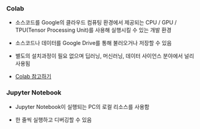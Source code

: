 ### Colab

- 소스코드를 Google의 클라우드 컴퓨팅 환경에서 제공되는 CPU / GPU / TPU(Tensor Processing Unit)를 사용해 실행시킬 수 있는 개발 환경

- 소스코드나 데이터를 Google Drive를 통해 불러오거나 저장할 수 있음

- 별도의 설치과정이 필요 없으며 딥러닝, 머신러닝, 데이터 사이언스 분야에서 널리 사용됨

- [Colab 참고하기](https://colab.research.google.com)

### Jupyter Notebook

- Jupyter Notebook이 실행되는 PC의 로컬 리소스를 사용함

- 한 줄씩 실행하고 디버깅할 수 있음
